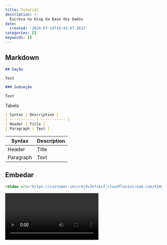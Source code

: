 ```yaml
---
title: Tutorial
description: >-
  Escreva no blog da Base dos Dados
date:
  created: '2024-07-16T18:43:47.361Z'
categories: []
keywords: []
---
```


## Markdown

```markdown
## Seção

Text

### Subseção

Text
```

Tabela

```markdown
| Syntax | Description |
| ----------- | ----------- |
| Header | Title |
| Paragraph | Text |
```


| Syntax | Description |
| ----------- | ----------- |
| Header | Title |
| Paragraph | Text |


## Embedar

```markdown
<Video src="https://customer-snccc0j9v3kfzkif.cloudflarestream.com/410d006808a1e647b2ed6532ffc3ae33/downloads/default.mp4" caption="Video caption here"/>
```

<Video src="https://customer-snccc0j9v3kfzkif.cloudflarestream.com/410d006808a1e647b2ed6532ffc3ae33/downloads/default.mp4" caption="Video caption here"/>


Youtube, Twitter, etc

```markdown
<Embed>
Code here
</Embed>

<Embed caption="Some caption here">
<iframe width="560" height="315" src="https://www.youtube.com/embed/LlZ0ADyswdQ?si=uTAHzxVjVRNfjtD6" title="YouTube video player" frameborder="0" allow="accelerometer; autoplay; clipboard-write; encrypted-media; gyroscope; picture-in-picture; web-share" referrerpolicy="strict-origin-when-cross-origin" allowfullscreen></iframe>
</Embed>
```

<Embed caption="Some caption here">
<iframe width="560" height="315" src="https://www.youtube.com/embed/LlZ0ADyswdQ?si=uTAHzxVjVRNfjtD6" title="YouTube video player" frameborder="0" allow="accelerometer; autoplay; clipboard-write; encrypted-media; gyroscope; picture-in-picture; web-share" referrerpolicy="strict-origin-when-cross-origin" allowfullscreen></iframe>
</Embed>
